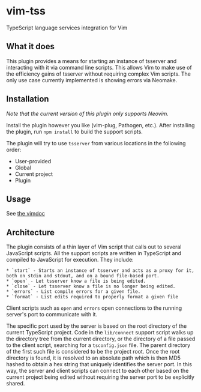 vim-tss
=======

TypeScript language services integration for Vim

What it does
------------

This plugin provides a means for starting an instance of tsserver and interacting with it via command line scripts. This allows Vim to make use of the efficiency gains of tsserver without requiring complex Vim scripts. The only use case currently implemented is showing errors via Neomake.

Installation
------------

*Note that the current version of this plugin only supports Neovim.*

Install the plugin however you like (vim-plug, Pathogen, etc.). After installing the plugin, run `npm install` to build the support scripts.

The plugin will try to use `tsserver` from various locations in the following order:

  * User-provided 
  * Global
  * Current project
  * Plugin

Usage
-----

See [the vimdoc](doc/vim-tss.txt)

Architecture
------------

The plugin consists of a thin layer of Vim script that calls out to several JavaScript scripts. All the support scripts are written in TypeScript and compiled to JavaScript for execution. They include:

	* `start` - Starts an instance of tsserver and acts as a proxy for it, both on stdin and stdout, and on a bound file-based port.
	* `open` - Let tsserver know a file is being edited.
	* `close` - Let tsserver know a file is no longer being edited.
	* `errors` - List compile errors for a given file.
	* `format` - List edits required to properly format a given file

Client scripts such as `open` and `errors` open connections to the running server's port to communicate with it.

The specific port used by the server is based on the root directory of the current TypeScript project. Code in the `lib/connect` support script walks up the directory tree from the current directory, or the directory of a file passed to the client script, searching for a `tsconfig.json` file. The parent directory of the first such file is considered to be the project root. Once the root directory is found, it is resolved to an absolute path which is then MD5 hashed to obtain a hex string that uniquely identifies the server port. In this way, the server and client scripts can connect to each other based on the current project being edited without requiring the server port to be explicitly shared.
